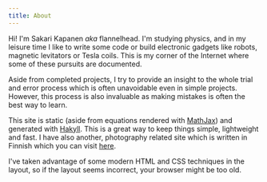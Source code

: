 ```yaml
---
title: About
---
```

Hi! I'm Sakari Kapanen *aka* flannelhead. I'm studying physics, and in my leisure time I like to write some code or build electronic gadgets like robots, magnetic levitators or Tesla coils. This is my corner of the Internet where some of these pursuits are documented.

Aside from completed projects, I try to provide an insight to the whole trial and error process which is often unavoidable even in simple projects. However, this process is also invaluable as making mistakes is often the best way to learn.

This site is static (aside from equations rendered with [MathJax](https://www.mathjax.org)) and generated with [Hakyll](https://jaspervdj.be/hakyll/). This is a great way to keep things simple, lightweight and fast. I have also another, photography related site which is written in Finnish which you can visit [here](http://www.pimeyspurkissa.fi).

I've taken advantage of some modern HTML and CSS techniques in the layout, so if the layout seems incorrect, your browser might be too old.
